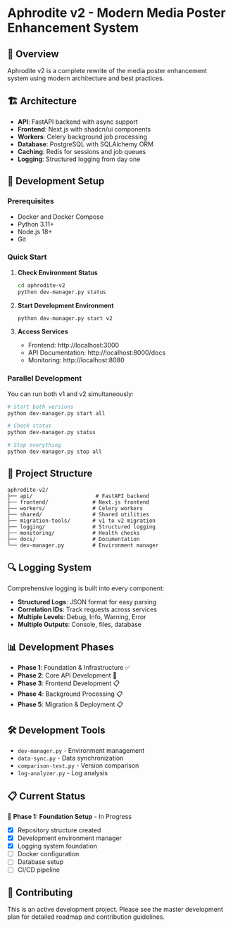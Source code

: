 # Aphrodite v2 - Modern Media Poster Enhancement System

## 🎯 Overview

Aphrodite v2 is a complete rewrite of the media poster enhancement system using modern architecture and best practices.

## 🏗️ Architecture

- **API**: FastAPI backend with async support
- **Frontend**: Next.js with shadcn/ui components  
- **Workers**: Celery background job processing
- **Database**: PostgreSQL with SQLAlchemy ORM
- **Caching**: Redis for sessions and job queues
- **Logging**: Structured logging from day one

## 🚀 Development Setup

### Prerequisites

- Docker and Docker Compose
- Python 3.11+
- Node.js 18+
- Git

### Quick Start

1. **Check Environment Status**
   ```bash
   cd aphrodite-v2
   python dev-manager.py status
   ```

2. **Start Development Environment**
   ```bash
   python dev-manager.py start v2
   ```

3. **Access Services**
   - Frontend: http://localhost:3000
   - API Documentation: http://localhost:8000/docs
   - Monitoring: http://localhost:8080

### Parallel Development

You can run both v1 and v2 simultaneously:

```bash
# Start both versions
python dev-manager.py start all

# Check status
python dev-manager.py status

# Stop everything
python dev-manager.py stop all
```

## 📁 Project Structure

```
aphrodite-v2/
├── api/                    # FastAPI backend
├── frontend/              # Next.js frontend
├── workers/               # Celery workers
├── shared/                # Shared utilities
├── migration-tools/       # v1 to v2 migration
├── logging/               # Structured logging
├── monitoring/            # Health checks
├── docs/                  # Documentation
└── dev-manager.py         # Environment manager
```

## 🔍 Logging System

Comprehensive logging is built into every component:

- **Structured Logs**: JSON format for easy parsing
- **Correlation IDs**: Track requests across services
- **Multiple Levels**: Debug, Info, Warning, Error
- **Multiple Outputs**: Console, files, database

## 📊 Development Phases

- **Phase 1**: Foundation & Infrastructure ✅
- **Phase 2**: Core API Development 🚧
- **Phase 3**: Frontend Development 📋
- **Phase 4**: Background Processing 📋
- **Phase 5**: Migration & Deployment 📋

## 🛠️ Development Tools

- `dev-manager.py` - Environment management
- `data-sync.py` - Data synchronization
- `comparison-test.py` - Version comparison
- `log-analyzer.py` - Log analysis

## 📋 Current Status

🚧 **Phase 1: Foundation Setup** - In Progress

- [x] Repository structure created
- [x] Development environment manager
- [x] Logging system foundation
- [ ] Docker configuration
- [ ] Database setup
- [ ] CI/CD pipeline

## 🤝 Contributing

This is an active development project. Please see the master development plan for detailed roadmap and contribution guidelines.
